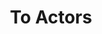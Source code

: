 ---
pid: ls69
title: To Actors
location_transcription: Near Walnut Theatre
coordinates: "[-75.155504654383, 39.948375742794]"
zipcode: '19104'
gen_neighborhood: West Philadelphia
neighborhood: University City,Belmont,Parkside,Powelton Village
outside_phl: 
age: '56'
age_range: 50-59
instagram: 
image_file_name: ls_69.jpg
proposal_transcription: A living monument in honor of Actors in Philadelphia
topic: 
topic_summary: 0, 0
type: Other No Form
keywords_other: actors
credit: BS
image_labels: 
twitter: 
facebook: 
permalink: "/monuments/ls69/"
layout: item-page
---